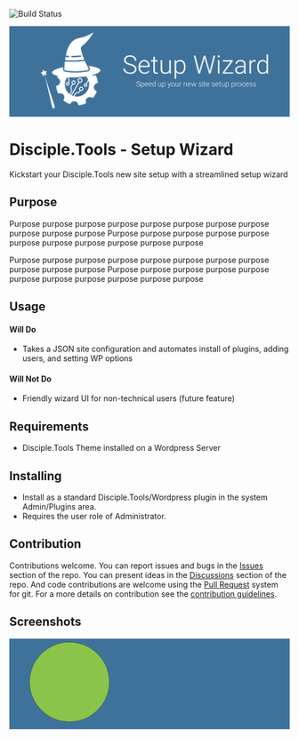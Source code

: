![Build Status](https://github.com/cairocoder01/disciple-tools-setup-wizard/actions/workflows/ci.yml/badge.svg?branch=master)

![Plugin Banner](https://github.com/cairocoder01/dt-setup-wizard/raw/master/documentation/banner.png)

# Disciple.Tools - Setup Wizard

Kickstart your Disciple.Tools new site setup with a streamlined setup wizard

## Purpose

Purpose purpose purpose purpose purpose purpose purpose purpose purpose purpose purpose
Purpose purpose purpose purpose purpose purpose purpose purpose purpose purpose purpose

Purpose purpose purpose purpose purpose purpose purpose purpose purpose purpose purpose
Purpose purpose purpose purpose purpose purpose purpose purpose purpose purpose purpose

## Usage

#### Will Do

- Takes a JSON site configuration and automates install of plugins, adding users, and setting WP options

#### Will Not Do

- Friendly wizard UI for non-technical users (future feature)

## Requirements

- Disciple.Tools Theme installed on a Wordpress Server

## Installing

- Install as a standard Disciple.Tools/Wordpress plugin in the system Admin/Plugins area.
- Requires the user role of Administrator.

## Contribution

Contributions welcome. You can report issues and bugs in the
[Issues](https://github.com/cairocoder01/disciple-tools-setup-wizard/issues) section of the repo. You can present ideas
in the [Discussions](https://github.com/cairocoder01/disciple-tools-setup-wizard/discussions) section of the repo. And
code contributions are welcome using the [Pull Request](https://github.com/cairocoder01/disciple-tools-setup-wizard/pulls)
system for git. For a more details on contribution see the
[contribution guidelines](https://github.com/cairocoder01/disciple-tools-setup-wizard/blob/master/CONTRIBUTING.md).


## Screenshots

![screenshot](documentation/community/starter-banners/banner-blue-green.png)
